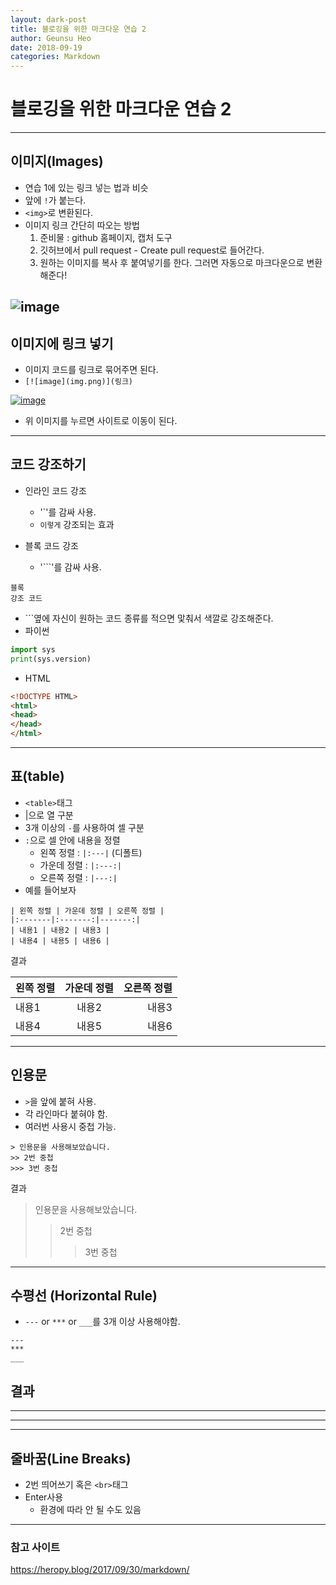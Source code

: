 ```yaml
---
layout: dark-post
title: 블로깅을 위한 마크다운 연습 2
author: Geunsu Heo
date: 2018-09-19
categories: Markdown
---
```


# 블로깅을 위한 마크다운 연습 2
---
## 이미지(Images)
- 연습 1에 있는 링크 넣는 법과 비슷
- 앞에 `!`가 붙는다.
- `<img>`로 변환된다.
- 이미지 링크 간단히 따오는 방법
  1. 준비물 : github 홈페이지, 캡처 도구 
  1. 깃허브에서 pull request - Create pull request로 들어간다.
  1. 원하는 이미지를 복사 후 붙여넣기를 한다. 그러면 자동으로 마크다운으로 변환해준다!  
  
![image](https://user-images.githubusercontent.com/11483057/45701016-0c98ae80-bba9-11e8-961d-675d6aaa0018.png)
---
## 이미지에 링크 넣기
- 이미지 코드를 링크로 묶어주면 된다.  
- `[![image](img.png)](링크)`

[![image](https://user-images.githubusercontent.com/11483057/45701016-0c98ae80-bba9-11e8-961d-675d6aaa0018.png)](https://geunsuheo.github.io//markdown/markdown/)
- 위 이미지를 누르면 사이트로 이동이 된다.

---
## 코드 강조하기
- 인라인 코드 강조
  - '\`'를 감싸 사용.
  - `이렇게` 강조되는 효과

- 블록 코드 강조
  - '\`\`\`'를 감싸 사용.
  
```
블록
강조 코드
```
  
  - \`\`\`옆에 자신이 원하는 코드 종류를 적으면 맟춰서 색깔로 강조해준다.
  - 파이썬
  
```python
import sys
print(sys.version)
```
  
  - HTML
  
```HTML
<!DOCTYPE HTML>  
<html>  
<head>  
</head>  
</html>  
```
  
---
## 표(table)
- `<table>`태그
- |으로 열 구분
- 3개 이상의 `-`를 사용하여 셀 구분
- `:`으로 셀 안에 내용을 정렬
  - 왼쪽 정렬 : `|:---|` (디폴트)
  - 가운데 정렬 : `|:---:|`
  - 오른쪽 정렬 : `|---:|`
- 예를 들어보자

```
| 왼쪽 정렬 | 가운데 정렬 | 오른쪽 정렬 |  
|:-------|:-------:|-------:|  
| 내용1 | 내용2 | 내용3 |  
| 내용4 | 내용5 | 내용6 |  
```

결과

| 왼쪽 정렬 | 가운데 정렬 | 오른쪽 정렬 |
|:---|:---:|---:|
| 내용1 | 내용2 | 내용3 |
| 내용4 | 내용5 | 내용6 |

---
## 인용문
- `>`을 앞에 붙혀 사용.
- 각 라인마다 붙혀야 함.
- 여러번 사용시 중첩 가능.

```
> 인용문을 사용해보았습니다.
>> 2번 중첩
>>> 3번 중첩
```

결과
> 인용문을 사용해보았습니다.
>> 2번 중첩
>>> 3번 중첩

---
## 수평선 (Horizontal Rule)
- `---` or `***` or `___`를 3개 이상 사용해야함.

```
---
***
___
```

결과
---
***
___

---
## 줄바꿈(Line Breaks)
- 2번 띄어쓰기 혹은 `<br>`태그
- Enter사용
  - 환경에 따라 안 될 수도 있음

---
### 참고 사이트
https://heropy.blog/2017/09/30/markdown/
